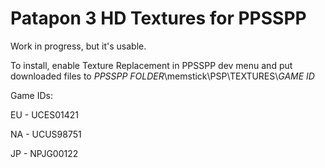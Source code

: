 # Patapon 3 HD Textures for PPSSPP

Work in progress, but it's usable.

To install, enable Texture Replacement in PPSSPP dev menu and put downloaded files to *PPSSPP FOLDER*\memstick\PSP\TEXTURES\\*GAME ID*

Game IDs:

EU - UCES01421

NA - UCUS98751

JP - NPJG00122
